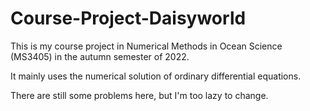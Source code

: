 # Course-Project-Daisyworld

This is my course project in Numerical Methods in Ocean Science (MS3405) in the autumn semester of 2022.

It mainly uses the numerical solution of ordinary differential equations.

There are still some problems here, but I'm too lazy to change.
